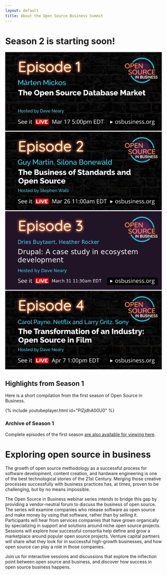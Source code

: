 ```yaml
---
layout: default
title: About the Open Source Business Summit
---
```


<div class="grid">

<div class="col-8_md-12" markdown=1>

# Season 2 is starting soon!

<a href="https://www.crowdcast.io/e/open-source-database-market">
<img class="responsive" src="/assets/images/season2/the-open-source-database-market.jpeg" alt="The Open Source Database Market - recorded March 17th"></a>

<a href="https://www.crowdcast.io/e/standards-and-open-source">
<img src="/assets/images/season2/the-business-of-standards-and-open-source.jpeg" alt="The Business of Open Source and Standards - March 26th, 11am EDT"></a>

<a href="https://www.crowdcast.io/e/drupal-case-study">
<img src="/assets/images/season2/drupal-a-case-study-in-ecosystem-development.png" alt="Drupal: A case study in ecosystem development - March 31st, 11:30am EDT"></a>

<a href="https://www.crowdcast.io/e/open-source-in-film">
<img src="/assets/images/season2/the-transformation-of-an-industry-open-source-in-film.jpeg" alt="The Transformation of an Industry - Open Source in Film. April 7th, 1pm EDT"></a>

</div>
<div class="col-4_md-12" markdown=1>

## Highlights from Season 1

Here is a short compilation from the first season of Open Source in Business.

{% include youtubeplayer.html id="PlZjdhA00U0" %}

### Archive of Season 1

Complete episodes of the first season [are also available for viewing here](/season1.html).


</div>

</div>

<!--- TODO: Add YouTube links and figure out the best way to format this as a list --->

# Exploring open source in business

The growth of open source methodology as a successful process for software development, content creation, and hardware engineering is one of the best technological stories of the 21st Century. Merging those creative processes successfully with business practices has, at times, proven to be challenging, but by no means impossible.

The Open Source in Business webinar series intends to bridge this gap by providing a vendor-neutral forum to discuss the business of open source. The series will examine companies who release software as open source and make money by using that software, rather than by selling it. Participants will hear from services companies that have grown organically by specializing in support and solutions around niche open source projects. Sessions will explore how successful consortia help define and grow a marketplace around popular open source projects. Venture capital partners will share what they look for in successful high-growth businesses, and how open source can play a role in those companies.

Join us for interactive sessions and discussions that explore the inflection point between open source and business, and discover how success in open source business happens.
